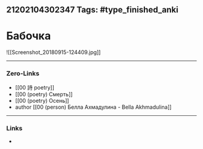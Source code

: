 21202104302347
Tags: #type_finished_anki 
---
# Бабочка

![[Screenshot_20180915-124409.jpg]]

---
### Zero-Links
- [[00 詩 poetry]]
- [[00 (poetry) Смерть]]
- [[00 (poetry) Осень]]
- author [[00 (person) Белла Ахмадулина - Bella Akhmadulina]]
---
### Links
-